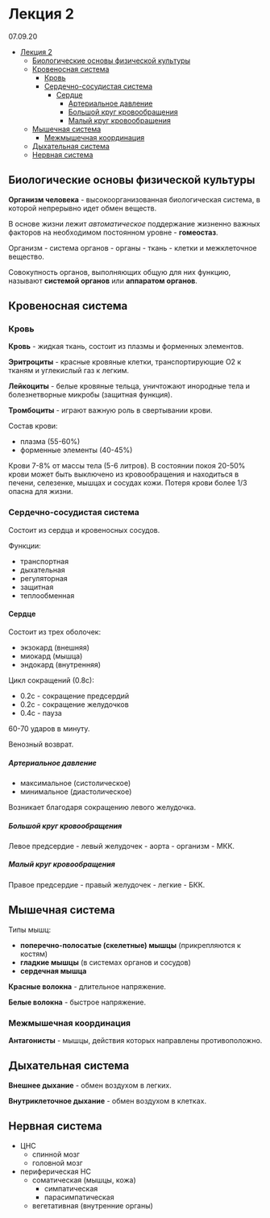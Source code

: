 # Лекция 2

07.09.20

- [Лекция 2](#лекция-2)
  - [Биологические основы физической культуры](#биологические-основы-физической-культуры)
  - [Кровеносная система](#кровеносная-система)
    - [Кровь](#кровь)
    - [Сердечно-сосудистая система](#сердечно-сосудистая-система)
      - [Сердце](#сердце)
        - [Артериальное давление](#артериальное-давление)
        - [Большой круг кровообращения](#большой-круг-кровообращения)
        - [Малый круг кровообращения](#малый-круг-кровообращения)
  - [Мышечная система](#мышечная-система)
    - [Межмышечная координация](#межмышечная-координация)
  - [Дыхательная система](#дыхательная-система)
  - [Нервная система](#нервная-система)

## Биологические основы физической культуры

__Организм человека__ - высокоорганизованная биологическая система, в которой непрерывно идет обмен веществ.

В основе жизни лежит _автоматическое_ поддержание жизненно важных факторов на необходимом постоянном уровне - __гомеостаз__.

Организм - система органов - органы - ткань - клетки и межклеточное вещество.

Совокупность органов, выполняющих общую для них функцию, называют __системой органов__ или __аппаратом органов__.

## Кровеносная система

### Кровь

__Кровь__ - жидкая ткань, состоит из плазмы и форменных элементов.

__Эритроциты__ - красные кровяные клетки, транспортирующие O2 к тканям и углекислый газ к легким.

__Лейкоциты__ - белые кровяные тельца, уничтожают инородные тела и болезнетворные микробы (защитная функция).

__Тромбоциты__ - играют важную роль в свертывании крови.

Состав крови:

- плазма (55-60%)
- форменные элементы (40-45%)

Крови 7-8% от массы тела (5-6 литров). В состоянии покоя 20-50% крови может быть выключено из кровообращения и находиться в печени, селезенке, мышцах и сосудах кожи. Потеря крови более 1/3 опасна для жизни.

### Сердечно-сосудистая система

Состоит из сердца и кровеносных сосудов.

Функции:

- транспортная
- дыхательная
- регуляторная
- защитная
- теплообменная

#### Сердце

Состоит из трех оболочек:

- экзокард (внешняя)
- миокард (мышца)
- эндокард (внутренняя)

Цикл сокращений (0.8с):

- 0.2с - сокращение предсердий
- 0.2с - сокращение желудочков
- 0.4с - пауза

60-70 ударов в минуту.

Венозный возврат.

##### Артериальное давление

- максимальное (систолическое)
- минимальное (диастолическое)

Возникает благодаря сокращению левого желудочка.

##### Большой круг кровообращения

Левое предсердие - левый желудочек - аорта - организм - МКК.

##### Малый круг кровообращения

Правое предсердие - правый желудочек - легкие - БКК.

## Мышечная система

Типы мышц:

- __поперечно-полосатые (скелетные) мышцы__ (прикрепляются к костям)
- __гладкие мышцы__ (в системах органов и сосудов)
- __сердечная мышца__

__Красные волокна__ - длительное напряжение.

__Белые волокна__ - быстрое напряжение.

### Межмышечная координация

__Антагонисты__ - мышцы, действия которых направлены противоположно.

## Дыхательная система

__Внешнее дыхание__ - обмен воздухом в легких.

__Внутриклеточное дыхание__ - обмен воздухом в клетках.

## Нервная система

- ЦНС
  - спинной мозг
  - головной мозг
- периферическая НС
  - соматическая (мышцы, кожа)
    - симпатическая
    - парасимпатическая
  - вегетативная (внутренние органы)
